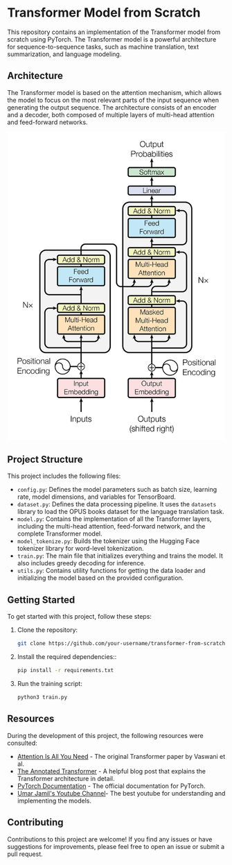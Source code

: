 # Transformer Model from Scratch

This repository contains an implementation of the Transformer model from scratch using PyTorch. The Transformer model is a powerful architecture for sequence-to-sequence tasks, such as machine translation, text summarization, and language modeling.

## Architecture

The Transformer model is based on the attention mechanism, which allows the model to focus on the most relevant parts of the input sequence when generating the output sequence. The architecture consists of an encoder and a decoder, both composed of multiple layers of multi-head attention and feed-forward networks.

![Transformer Architecture](transformer_architecture.webp)

## Project Structure

This project includes the following files:

- `config.py`: Defines the model parameters such as batch size, learning rate, model dimensions, and variables for TensorBoard.
- `dataset.py`: Defines the data processing pipeline. It uses the `datasets` library to load the OPUS books dataset for the language translation task.
- `model.py`: Contains the implementation of all the Transformer layers, including the multi-head attention, feed-forward network, and the complete Transformer model.
- `model_tokenize.py`: Builds the tokenizer using the Hugging Face tokenizer library for word-level tokenization.
- `train.py`: The main file that initializes everything and trains the model. It also includes greedy decoding for inference.
- `utils.py`: Contains utility functions for getting the data loader and initializing the model based on the provided configuration.

## Getting Started

To get started with this project, follow these steps:

1. Clone the repository:

    ```bash
    git clone https://github.com/your-username/transformer-from-scratch.git
    ```
2. Install the required dependencies::

    ```bash
    pip install -r requirements.txt
    ```
3. Run the training script:

    ```bash
    python3 train.py
    ```

## Resources

During the development of this project, the following resources were consulted:

- [Attention Is All You Need](https://arxiv.org/abs/1706.03762) - The original Transformer paper by Vaswani et al.
- [The Annotated Transformer](http://nlp.seas.harvard.edu/2018/04/03/attention.html) - A helpful blog post that explains the Transformer architecture in detail.
- [PyTorch Documentation](https://pytorch.org/docs/stable/index.html) - The official documentation for PyTorch.
- [Umar Jamil's Youtube Channel](https://www.youtube.com/@umarjamilai/videos)- The best youtube for understanding and implementing the models. 

## Contributing

Contributions to this project are welcome! If you find any issues or have suggestions for improvements, please feel free to open an issue or submit a pull request.

